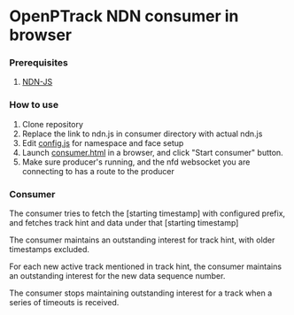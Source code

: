 # OpenPTrack NDN consumer in browser

### Prerequisites 
1. [NDN-JS](https://github.com/named-data/ndn-js/blob/master/build/ndn.js)

### How to use
1. Clone repository
2. Replace the link to ndn.js in consumer directory with actual ndn.js
3. Edit [config.js](https://github.com/named-data/ndn-opt/blob/master/consumer/config.js) for namespace and face setup
4. Launch [consumer.html](https://github.com/named-data/ndn-opt/blob/master/consumer/consumer.html) in a browser, and click "Start consumer" button.
5. Make sure producer's running, and the nfd websocket you are connecting to has a route to the producer

### Consumer
The consumer tries to fetch the [starting timestamp] with configured prefix, and fetches track hint and data under that [starting timestamp]

The consumer maintains an outstanding interest for track hint, with older timestamps excluded. 

For each new active track mentioned in track hint, the consumer maintains an outstanding interest for the new data sequence number.

The consumer stops maintaining outstanding interest for a track when a series of timeouts is received.